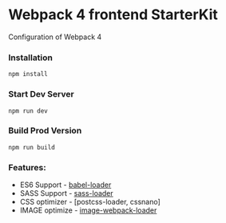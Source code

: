 # Webpack 4 frontend StarterKit
 Configuration of Webpack 4
 
 ### Installation

```
npm install
```

### Start Dev Server

```
npm run dev
```

### Build Prod Version

```
npm run build
```

### Features:

* ES6 Support - [babel-loader](v8.0.6)
* SASS Support - [sass-loader](7.3.1)
* CSS optimizer - [postcss-loader, cssnano]
* IMAGE optimize - [image-webpack-loader](v5.0.0)
